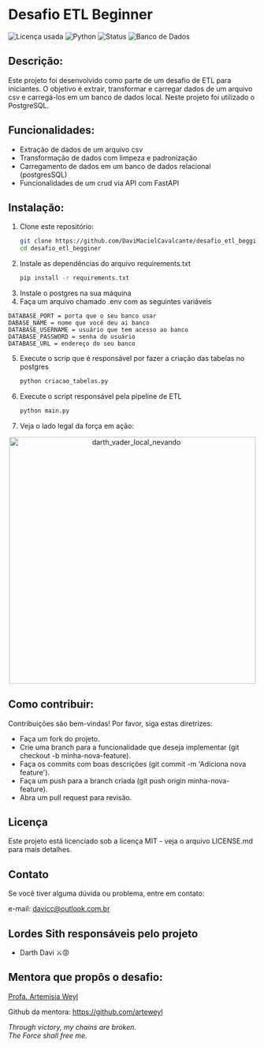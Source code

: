 # Desafio ETL Beginner

![Licença usada](https://img.shields.io/github/license/DaviMacielCavalcante/desafio_etl_begginer)
![Python](https://img.shields.io/badge/Python-3.12.4-blue)
![Status](https://img.shields.io/badge/Status-Finalizado-brightgreen)
![Banco de Dados](https://img.shields.io/badge/Banco%20de%20Dados-PostgreSQL-blue)


## Descrição:
Este projeto foi desenvolvido como parte de um desafio de ETL para iniciantes. O objetivo é extrair, transformar e carregar dados de um arquivo csv e carregá-los em um banco de dados local.  Neste projeto foi utilizado o PostgreSQL.

## Funcionalidades:
- Extração de dados de um arquivo csv
- Transformação de dados com limpeza e padronização
- Carregamento de dados em um banco de dados relacional (postgresSQL)
- Funcionalidades de um crud via API com FastAPI

## Instalação:

1. Clone este repositório:
   ```bash
   git clone https://github.com/DaviMacielCavalcante/desafio_etl_begginer.git
   cd desafio_etl_begginer
2. Instale as dependências do arquivo requirements.txt
   ```bash
   pip install -r requirements.txt
3. Instale o postgres na sua máquina
4. Faça um arquivo chamado .env com as seguintes variáveis
```
DATABASE_PORT = porta que o seu banco usar
DABASE_NAME = nome que você deu ai banco
DATABASE_USERNAME = usuário que tem acesso ao banco
DATABASE_PASSWORD = senha do usuário
DATABASE_URL = endereço do seu banco 
```
5. Execute o scrip que é responsável por fazer a criação das tabelas no postgres
   ```bash
   python criacao_tabelas.py
6. Execute o script responsável pela pipeline de ETL
   ```bash
   python main.py
7. Veja o lado legal da força em ação:

<div align="center"> <img src="https://www.icegif.com/wp-content/uploads/2022/09/icegif-1012.gif" alt="darth_vader_local_nevando" width="500"/></div>

## Como contribuir:
Contribuições são bem-vindas! Por favor, siga estas diretrizes:

- Faça um fork do projeto.
- Crie uma branch para a funcionalidade que deseja implementar (git checkout -b minha-nova-feature).
- Faça os commits com boas descrições (git commit -m 'Adiciona nova feature').
- Faça um push para a branch criada (git push origin minha-nova-feature).
- Abra um pull request para revisão.

## Licença
Este projeto está licenciado sob a licença MIT - veja o arquivo LICENSE.md para mais detalhes.

## Contato
Se você tiver alguma dúvida ou problema, entre em contato:

e-mail: davicc@outlook.com.br

## Lordes Sith responsáveis pelo projeto
- Darth Davi ⚔️😡

## Mentora que propôs o desafio:
[Profa. Artemisia Weyl](https://www.linkedin.com/in/arteweyl/)

Github da mentora: https://github.com/arteweyl

*Through victory, my chains are broken.
<br>
The Force shall free me.*
